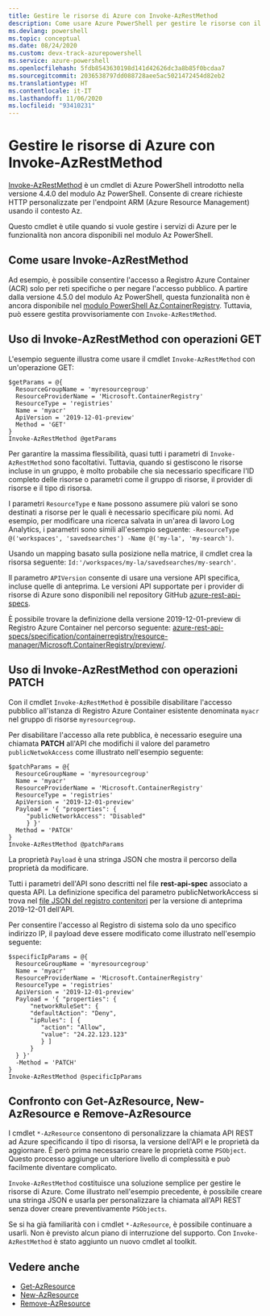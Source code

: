 ```yaml
---
title: Gestire le risorse di Azure con Invoke-AzRestMethod
description: Come usare Azure PowerShell per gestire le risorse con il cmdlet Invoke-AzRestMethod.
ms.devlang: powershell
ms.topic: conceptual
ms.date: 08/24/2020
ms.custom: devx-track-azurepowershell
ms.service: azure-powershell
ms.openlocfilehash: 5fdb8543630198d141d42626dc3a8b85f0bcdaa7
ms.sourcegitcommit: 2036538797dd088728aee5ac5021472454d82eb2
ms.translationtype: HT
ms.contentlocale: it-IT
ms.lasthandoff: 11/06/2020
ms.locfileid: "93410231"
---
```

# <a name="manage-azure-resources-with-invoke-azrestmethod"></a>Gestire le risorse di Azure con Invoke-AzRestMethod

[Invoke-AzRestMethod](/powershell/module/az.accounts/invoke-azrestmethod) è un cmdlet di Azure PowerShell introdotto nella versione 4.4.0 del modulo Az PowerShell. Consente di creare richieste HTTP personalizzate per l'endpoint ARM (Azure Resource Management) usando il contesto Az.

Questo cmdlet è utile quando si vuole gestire i servizi di Azure per le funzionalità non ancora disponibili nel modulo Az PowerShell.

## <a name="how-to-use-invoke-azrestmethod"></a>Come usare Invoke-AzRestMethod

Ad esempio, è possibile consentire l'accesso a Registro Azure Container (ACR) solo per reti specifiche o per negare l'accesso pubblico. A partire dalla versione 4.5.0 del modulo Az PowerShell, questa funzionalità non è ancora disponibile nel [modulo PowerShell Az.ContainerRegistry](/powershell/module/Az.ContainerRegistry/). Tuttavia, può essere gestita provvisoriamente con `Invoke-AzRestMethod`.

## <a name="using-invoke-azrestmethod-with-get-operations"></a>Uso di Invoke-AzRestMethod con operazioni GET

L'esempio seguente illustra come usare il cmdlet `Invoke-AzRestMethod` con un'operazione GET:

```azurepowershell-interactive
$getParams = @{
  ResourceGroupName = 'myresourcegroup'
  ResourceProviderName = 'Microsoft.ContainerRegistry'
  ResourceType = 'registries'
  Name = 'myacr'
  ApiVersion = '2019-12-01-preview'
  Method = 'GET'
}
Invoke-AzRestMethod @getParams
```

Per garantire la massima flessibilità, quasi tutti i parametri di `Invoke-AzRestMethod` sono facoltativi.
Tuttavia, quando si gestiscono le risorse incluse in un gruppo, è molto probabile che sia necessario specificare l'ID completo delle risorse o parametri come il gruppo di risorse, il provider di risorse e il tipo di risorsa.

I parametri `ResourceType` e `Name` possono assumere più valori se sono destinati a risorse per le quali è necessario specificare più nomi. Ad esempio, per modificare una ricerca salvata in un'area di lavoro Log Analytics, i parametri sono simili all'esempio seguente: `-ResourceType @('workspaces', 'savedsearches') -Name @('my-la', 'my-search')`.

Usando un mapping basato sulla posizione nella matrice, il cmdlet crea la risorsa seguente: `Id:'/workspaces/my-la/savedsearches/my-search'`.

Il parametro `APIVersion` consente di usare una versione API specifica, incluse quelle di anteprima. Le versioni API supportate per i provider di risorse di Azure sono disponibili nel repository GitHub [azure-rest-api-specs](https://github.com/Azure/azure-rest-api-specs).

È possibile trovare la definizione della versione 2019-12-01-preview di Registro Azure Container nel percorso seguente: [azure-rest-api-specs/specification/containerregistry/resource-manager/Microsoft.ContainerRegistry/preview/](https://github.com/Azure/azure-rest-api-specs/tree/master/specification/containerregistry/resource-manager/Microsoft.ContainerRegistry/preview).

## <a name="using-invoke-azrestmethod-with-patch-operations"></a>Uso di Invoke-AzRestMethod con operazioni PATCH

Con il cmdlet `Invoke-AzRestMethod` è possibile disabilitare l'accesso pubblico all'istanza di Registro Azure Container esistente denominata `myacr` nel gruppo di risorse `myresourcegroup`.

Per disabilitare l'accesso alla rete pubblica, è necessario eseguire una chiamata **PATCH** all'API che modifichi il valore del parametro `publicNetwokAccess` come illustrato nell'esempio seguente:

```azurepowershell-interactive
$patchParams = @{
  ResourceGroupName = 'myresourcegroup'
  Name = 'myacr'
  ResourceProviderName = 'Microsoft.ContainerRegistry'
  ResourceType = 'registries'
  ApiVersion = '2019-12-01-preview'
  Payload = '{ "properties": {
     "publicNetworkAccess": "Disabled"
     } }'
  Method = 'PATCH'
}
Invoke-AzRestMethod @patchParams
```

La proprietà `Payload` è una stringa JSON che mostra il percorso della proprietà da modificare.

Tutti i parametri dell'API sono descritti nel file **rest-api-spec** associato a questa API.
La definizione specifica del parametro publicNetworkAccess si trova nel [file JSON del registro contenitori](https://github.com/Azure/azure-rest-api-specs/blob/2a9da9a79d0a7b74089567ec4f0289f3e0f31bec/specification/containerregistry/resource-manager/Microsoft.ContainerRegistry/preview/2019-12-01-preview/containerregistry.json) per la versione di anteprima 2019-12-01 dell'API.

Per consentire l'accesso al Registro di sistema solo da uno specifico indirizzo IP, il payload deve essere modificato come illustrato nell'esempio seguente:

```azurepowershell-interactive
$specificIpParams = @{
  ResourceGroupName = 'myresourcegroup'
  Name = 'myacr'
  ResourceProviderName = 'Microsoft.ContainerRegistry'
  ResourceType = 'registries'
  ApiVersion = '2019-12-01-preview'
  Payload = '{ "properties": {
      "networkRuleSet": {
      "defaultAction": "Deny",
      "ipRules": [ {
         "action": "Allow",
         "value": "24.22.123.123"
         } ]
      }
  } }'
  -Method = 'PATCH'
}
Invoke-AzRestMethod @specificIpParams
```

## <a name="comparison-to-get-azresource-new-azresource-and-remove-azresource"></a>Confronto con Get-AzResource, New-AzResource e Remove-AzResource

I cmdlet `*-AzResource` consentono di personalizzare la chiamata API REST ad Azure specificando il tipo di risorsa, la versione dell'API e le proprietà da aggiornare. È però prima necessario creare le proprietà come `PSObject`. Questo processo aggiunge un ulteriore livello di complessità e può facilmente diventare complicato.

`Invoke-AzRestMethod` costituisce una soluzione semplice per gestire le risorse di Azure. Come illustrato nell'esempio precedente, è possibile creare una stringa JSON e usarla per personalizzare la chiamata all'API REST senza dover creare preventivamente `PSObjects`.

Se si ha già familiarità con i cmdlet `*-AzResource`, è possibile continuare a usarli. Non è previsto alcun piano di interruzione del supporto. Con `Invoke-AzRestMethod` è stato aggiunto un nuovo cmdlet al toolkit.

## <a name="see-also"></a>Vedere anche

* [Get-AzResource](/powershell/module/az.resources/get-azresource)
* [New-AzResource](/powershell/module/az.resources/new-azresource)
* [Remove-AzResource](/powershell/module/az.resources/remove-azresource)

